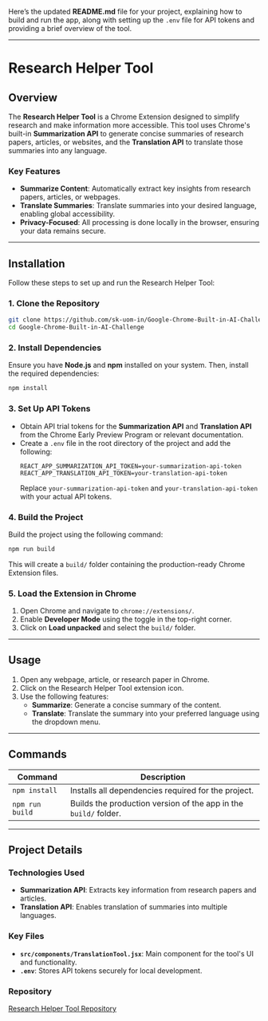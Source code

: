 Here’s the updated **README.md** file for your project, explaining how to build and run the app, along with setting up the `.env` file for API tokens and providing a brief overview of the tool.

---

# **Research Helper Tool**

## **Overview**
The **Research Helper Tool** is a Chrome Extension designed to simplify research and make information more accessible. This tool uses Chrome's built-in **Summarization API** to generate concise summaries of research papers, articles, or websites, and the **Translation API** to translate those summaries into any language.

### **Key Features**
- **Summarize Content**: Automatically extract key insights from research papers, articles, or webpages.
- **Translate Summaries**: Translate summaries into your desired language, enabling global accessibility.
- **Privacy-Focused**: All processing is done locally in the browser, ensuring your data remains secure.

---

## **Installation**

Follow these steps to set up and run the Research Helper Tool:

### **1. Clone the Repository**
```bash
git clone https://github.com/sk-uom-in/Google-Chrome-Built-in-AI-Challenge.git
cd Google-Chrome-Built-in-AI-Challenge
```

### **2. Install Dependencies**
Ensure you have **Node.js** and **npm** installed on your system. Then, install the required dependencies:
```bash
npm install
```

### **3. Set Up API Tokens**
- Obtain API trial tokens for the **Summarization API** and **Translation API** from the Chrome Early Preview Program or relevant documentation.
- Create a `.env` file in the root directory of the project and add the following:
  ```env
  REACT_APP_SUMMARIZATION_API_TOKEN=your-summarization-api-token
  REACT_APP_TRANSLATION_API_TOKEN=your-translation-api-token
  ```
  Replace `your-summarization-api-token` and `your-translation-api-token` with your actual API tokens.

### **4. Build the Project**
Build the project using the following command:
```bash
npm run build
```

This will create a `build/` folder containing the production-ready Chrome Extension files.

### **5. Load the Extension in Chrome**
1. Open Chrome and navigate to `chrome://extensions/`.
2. Enable **Developer Mode** using the toggle in the top-right corner.
3. Click on **Load unpacked** and select the `build/` folder.

---

## **Usage**
1. Open any webpage, article, or research paper in Chrome.
2. Click on the Research Helper Tool extension icon.
3. Use the following features:
   - **Summarize**: Generate a concise summary of the content.
   - **Translate**: Translate the summary into your preferred language using the dropdown menu.

---

## **Commands**

| Command         | Description                                      |
|------------------|--------------------------------------------------|
| `npm install`    | Installs all dependencies required for the project. |
| `npm run build`  | Builds the production version of the app in the `build/` folder. |

---

## **Project Details**

### **Technologies Used**
- **Summarization API**: Extracts key information from research papers and articles.
- **Translation API**: Enables translation of summaries into multiple languages.

### **Key Files**
- **`src/components/TranslationTool.jsx`**: Main component for the tool's UI and functionality.
- **`.env`**: Stores API tokens securely for local development.

### **Repository**
[Research Helper Tool Repository](https://github.com/sk-uom-in/Google-Chrome-Built-in-AI-Challenge)
